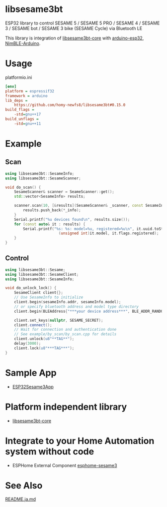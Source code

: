 # libsesame3bt
ESP32 library to control SESAME 5 / SESAME 5 PRO / SESAME 4 / SESAME 3 / SESAME bot / SESAME 3 bike (SESAME Cycle) via Bluetooth LE

This library is integration of [libsesame3bt-core](https://github.com/homy-newfs8/libsesame3bt-core) with [arduino-esp32](https://github.com/espressif/arduino-esp32), [NimBLE-Arduino](https://github.com/h2zero/NimBLE-Arduino).

# Usage
platformio.ini
```ini
[env]
platform = espressif32
framework = arduino
lib_deps =
	https://github.com/homy-newfs8/libsesame3bt#0.15.0
build_flags =
	-std=gnu++17
build_unflags =
	-std=gnu++11
````

# Example
## Scan
```C++
using libsesame3bt::SesameInfo;
using libsesame3bt::SesameScanner;

void do_scan() {
	SesameScanner& scanner = SeameScanner::get();
	std::vector<SesameInfo> results;

	scanner.scan(10, [&results](SesameScanner& _scanner, const SesameInfo* _info)) {
		results.push_back(*_info);
	}
	Serial.printf("%u devices found\n", results.size());
	for (const auto& it : results) {
		Serial.printf("%s: %s: model=%u, registered=%u\n", it.uuid.toString().c_str(), it.address.toString().c_str(),
		                (unsigned int)it.model, it.flags.registered);
	}
}

```

## Control
```C++
using libsesame3bt::Sesame;
using libsesame3bt::SesameClient;
using libsesame3bt::SesameInfo;

void do_unlock_lock() {
	SesameClient client{};
	// Use SesameInfo to initialize
	client.begin(sesameInfo.addr, sesameInfo.model);
	// or specify bluetooth address and model type directory
	client.begin(BLEAddress{"***your device address***", BLE_ADDR_RANDOM}, Sesame::model_t::sesame_5);

	client.set_keys(nullptr, SESAME_SECRET);
	client.connect();
	// Wait for connection and authentication done
	// See example/by_scan/by_scan.cpp for details
	client.unlock(u8"**TAG**");
	delay(3000);
	client.lock(u8"***TAG***");
}
```
# Sample App
* [ESP32Sesame3App](http://github.com/homy-newfs8/ESP32Sesame3App)

# Platform independent library
* [libsesame3bt-core](https://github.com/homy-newfs8/libsesame3bt-core)

# Integrate to your Home Automation system without code
* ESPHome External Component [esphome-sesame3](https://github.com/homy-newfs8/esphome-sesame3)

# See Also
[README.ja.md](README.ja.md)
